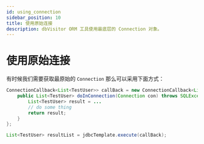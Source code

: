 ```yaml
---
id: using_connection
sidebar_position: 10
title: 使用原始连接
description: dbVisitor ORM 工具使用最底层的 Connection 对象。
---
```


# 使用原始连接

有时候我们需要获取最原始的 `Connection` 那么可以采用下面方式：

```java
ConnectionCallback<List<TestUser>> callBack = new ConnectionCallback<List<TestUser>>() {
    public List<TestUser> doInConnection(Connection con) throws SQLException {
        List<TestUser> result = ...
        // do some thing
        return result;
    }
};

List<TestUser> resultList = jdbcTemplate.execute(callBack);
```
